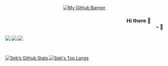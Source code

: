 <div align="center">
  <!-- <img width="200" src="https://github.com/sebvc/sebvc/assets/90735870/163b1a95-e5da-4bd9-bd43-da0837f7b3b0" alt="My Profile Picture"> -->

  [![My Github Banner](https://github.com/sebvc/sebvc/assets/90735870/8dd7757a-2ce0-404a-b4d3-19b361e32973)](http://tx.ag/sebvc)
</div>

<div align="end">

### Hi there 👋 &#10240;&#10240;&#10240; <br> &#10240;&#10240;&#10240;&#10240;&#10240;&#10240;&#10240;&#10240; &ndash; 🦀
</div>

<!-- ### Some Fun Stuff 🚀 -->
<!-- From: https://github.com/anuraghazra/github-readme-stats -->
<!-- [![Seb’s github stats](https://github-readme-stats.vercel.app/api?username=sebvc&show_icons=true&include_all_commits=true&rank_icon=github&hide=contribs&title_color=c50000&icon_color=c50000&text_color=6e6e6e&bg_color=00000000&border_color=810202)](https://github.com/sebvc)

[![Top Langs](https://github-readme-stats.vercel.app/api/top-langs/?username=sebvc&layout=compact&theme=onedark&title_color=c50000&text_color=6e6e6e&bg_color=00000000&border_color=810202&hide_progress=true&hide=PHP&langs_count=8)](https://github.com/sebvc)
 -->

<a href="https://github.com/sebvc/Resume">
  <img align="center" src="https://github-readme-stats.vercel.app/api/pin/?username=sebvc&repo=Resume&theme=github_dark" />
</a>
<!-- &emsp;horizontal space -->
<a href="https://github.com/sebvc/people.tamu.edu">
  <img align="center" src="https://github-readme-stats.vercel.app/api/pin/?username=sebvc&repo=people.tamu.edu&theme=github_dark" />
</a>
<!-- &emsp;horizontal space -->
<a href="https://github.com/TAMU-Robomasters/aimbots-dev">
  <img align="center" src="https://github-readme-stats.vercel.app/api/pin/?username=TAMU-Robomasters&repo=aimbots-dev&show_owner=true&theme=github_dark" />
</a>

<br><!-- new line space <br>-->

<a href="https://github.com/sebvc">
  <img alt="Seb’s Github Stats" align="center" src="https://github-readme-stats.vercel.app/api?username=sebvc&show_icons=true&include_all_commits=true&rank_icon=github&hide=contribs&title_color=c50000&icon_color=c50000&text_color=6e6e6e&bg_color=00000000&border_color=810202" />
</a>
<a href="https://github.com/sebvc">
  <img alt="Seb's Top Langs" align="center" src="https://github-readme-stats.vercel.app/api/top-langs/?username=sebvc&layout=compact&title_color=c50000&text_color=6e6e6e&bg_color=00000000&border_color=810202&hide_progress=true&hide=Shell&langs_count=8" />
</a>


<!--
**sebvc/sebvc** is a ✨ _special_ ✨ repository because its `README.md` (this file) appears on your GitHub profile.

Here are some ideas to get you started:

- 🔭 I’m currently working on ...
- 🌱 I’m currently learning ...
- 👯 I’m looking to collaborate on ...
- 🤔 I’m looking for help with ...
- 💬 Ask me about ...
- 📫 How to reach me: ...
- 😄 Pronouns: ...
- ⚡ Fun fact: ...
-->
